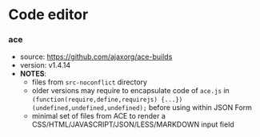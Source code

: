 # Code editor

### ace
* source: https://github.com/ajaxorg/ace-builds
* version: v1.4.14
* __NOTES__:
  - files from `src-noconflict` directory
  - older versions may require to encapsulate code of `ace.js` in `(function(require,define,requirejs) {...})(undefined,undefined,undefined);` before using within JSON Form
  - minimal set of files from ACE to render a CSS/HTML/JAVASCRIPT/JSON/LESS/MARKDOWN input field
